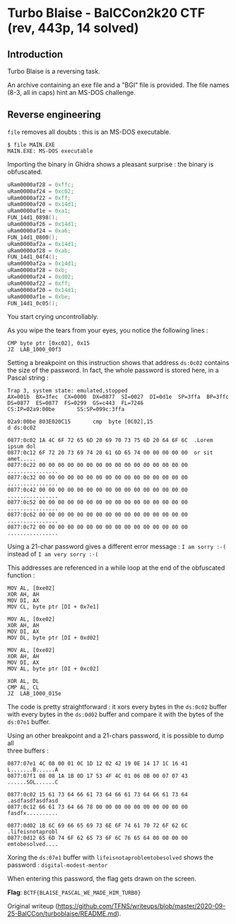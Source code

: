 # Turbo Blaise - BalCCon2k20 CTF (rev, 443p, 14 solved)  
## Introduction

Turbo Blaise is a reversing task.

An archive containing an exe file and a "BGI" file is provided. The file names  
(8-3, all in caps) hint an MS-DOS challenge.

## Reverse engineering

`file` removes all doubts : this is an MS-DOS executable.

```  
$ file MAIN.EXE  
MAIN.EXE: MS-DOS executable  
```

Importing the binary in Ghidra shows a pleasant surprise : the binary is  
obfuscated.  
```c  
uRam0000af28 = 0xffc;  
uRam0000af24 = 0xc02;  
uRam0000af22 = 0xff;  
uRam0000af20 = 0x14d1;  
uRam0000af1e = 0xa1;  
FUN_14d1_0898();  
uRam0000af26 = 0x14d1;  
uRam0000af24 = 0xa6;  
FUN_14d1_0800();  
uRam0000af2a = 0x14d1;  
uRam0000af28 = 0xab;  
FUN_14d1_04f4();  
uRam0000af2a = 0x14d1;  
uRam0000af28 = 0xb;  
uRam0000af24 = 0xd02;  
uRam0000af22 = 0xff;  
uRam0000af20 = 0x14d1;  
uRam0000af1e = 0xbe;  
FUN_14d1_0c05();  
```

You start crying uncontrollably.

As you wipe the tears from your eyes, you notice the following lines :  
```assembler  
CMP byte ptr [0xc02], 0x15  
JZ  LAB_1000_00f3  
```

Setting a breakpoint on this instruction shows that address `ds:0c02` contains  
the size of the password. In fact, the whole password is stored here, in a  
Pascal string :  
```  
Trap 3, system state: emulated,stopped  
AX=001b  BX=3fec  CX=0000  DX=0877  SI=0027  DI=0d1e  SP=3ffa  BP=3ffc  
DS=0877  ES=0877  FS=0299  GS=c443  FL=7246  
CS:IP=02a9:00be       SS:SP=099c:3ffa

02a9:00be 803E020C15       cmp  byte [0C02],15  
d ds:0c02

0877:0c02 1A 4C 6F 72 65 6D 20 69 70 73 75 6D 20 64 6F 6C  .Lorem ipsum dol  
0877:0c12 6F 72 20 73 69 74 20 61 6D 65 74 00 00 00 00 00  or sit amet.....  
0877:0c22 00 00 00 00 00 00 00 00 00 00 00 00 00 00 00 00  ................  
0877:0c32 00 00 00 00 00 00 00 00 00 00 00 00 00 00 00 00  ................  
0877:0c42 00 00 00 00 00 00 00 00 00 00 00 00 00 00 00 00  ................  
0877:0c52 00 00 00 00 00 00 00 00 00 00 00 00 00 00 00 00  ................  
0877:0c62 00 00 00 00 00 00 00 00 00 00 00 00 00 00 00 00  ................  
0877:0c72 00 00 00 00 00 00 00 00 00 00 00 00 00 00 00 00  ................  
```

Using a 21-char password gives a different error message : `I am sorry :-(`  
instead of `I am very sorry :-(`

This addresses are referenced in a while loop at the end of the obfuscated  
function :  
```assembler  
MOV AL, [0xe02]  
XOR AH, AH  
MOV DI, AX  
MOV CL, byte ptr [DI + 0x7e1]

MOV AL, [0xe02]  
XOR AH, AH  
MOV DI, AX  
MOV DL, byte ptr [DI + 0xd02]

MOV AL, [0xe02]  
XOR AH, AH  
MOV DI, AX  
MOV AL, byte ptr [DI + 0xc02]

XOR AL, DL  
CMP AL, CL  
JZ  LAB_1000_015e  
```

The code is pretty straightforward : it xors every bytes in the `ds:0c02`
buffer  
with every bytes in the `ds:0d02` buffer and compare it with the bytes of the  
`ds:07e1` buffer.

Using an other breakpoint and a 21-chars password, it is possible to dump all  
three buffers :  
```  
0877:07e1 4C 08 00 01 0C 1D 12 02 42 19 0E 14 17 1C 16 41  L.......B......A  
0877:07f1 08 08 1A 1B 0D 17 53 4F 4C 01 06 0B 00 07 07 43  ......SOL......C

0877:0c02 15 61 73 64 66 61 73 64 66 61 73 64 66 61 73 64  .asdfasdfasdfasd  
0877:0c12 66 61 73 64 66 78 00 00 00 00 00 00 00 00 00 00  fasdfx..........

0877:0d02 1B 6C 69 66 65 69 73 6E 6F 74 61 70 72 6F 62 6C  .lifeisnotaprobl  
0877:0d12 65 6D 74 6F 62 65 73 6F 6C 76 65 64 00 00 00 00  emtobesolved....  
```

Xoring the `ds:07e1` buffer with `lifeisnotaproblemtobesolved` shows the  
password : `digital-modest-mentor`

When entering this password, the flag gets drawn on the screen.

**Flag**: `BCTF{BLA1SE_PASCAL_WE_MADE_HIM_TURB0}`

Original writeup
(https://github.com/TFNS/writeups/blob/master/2020-09-25-BalCCon/turboblaise/README.md).